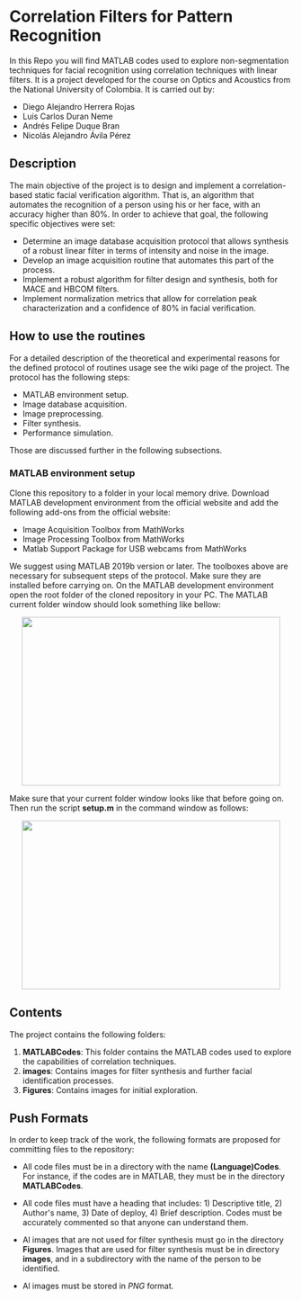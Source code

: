 # Correlation Filters for Pattern Recognition

In this Repo you will find MATLAB codes used to explore non-segmentation techniques for facial recognition using correlation techniques with linear filters. It is a project developed for the course on Optics and Acoustics from the National University of Colombia. It is carried out by:

* Diego Alejandro Herrera Rojas
* Luis Carlos Duran Neme
* Andrés Felipe Duque Bran
* Nicolás Alejandro Ávila Pérez

## Description

The main objective of the project is to design and implement a correlation-based static facial verification algorithm. That is, an algorithm that automates the recognition of a person using his or her face, with an accuracy higher than 80%. In order to achieve that goal, the following specific objectives were set:

* Determine an image database acquisition protocol that allows synthesis of a robust linear filter in terms of intensity and noise in the image.
* Develop an image acquisition routine that automates this part of the process.
* Implement a robust algorithm for filter design and synthesis, both for MACE and HBCOM filters.
* Implement normalization metrics that allow for correlation peak characterization and a confidence of 80% in facial verification.

## How to use the routines

For a detailed description of the theoretical and experimental reasons for the defined protocol of routines usage see the wiki page of the project. The protocol has the following steps:

* MATLAB environment setup.
* Image database acquisition.
* Image preprocessing.
* Filter synthesis.
* Performance simulation.

Those are discussed further in the following subsections.

### MATLAB environment setup

Clone this repository to a folder in your local memory drive. Download MATLAB development environment from the official website and add the following add-ons from the official website:

* Image Acquisition Toolbox from MathWorks
* Image Processing Toolbox from MathWorks
* Matlab Support Package for USB webcams from MathWorks

We suggest using MATLAB 2019b version or later. The toolboxes above are necessary for subsequent steps of the protocol. Make sure they are installed before carrying on. On the MATLAB development environment open the root folder of the cloned repository in your PC. The MATLAB current folder window should look something like bellow:

<p align="center">
  <img width="460" height="300" src="Results/README/demoEnvironment.png">
</p>

Make sure that your current folder window looks like that before going on. Then run the script **setup.m** in the command window as follows:

<p align="center">
  <img width="460" height="300" src="Results/README/demoSetup.gif">
</p>


## Contents

The project contains the following folders:

1) **MATLABCodes**: This folder contains the MATLAB codes used to explore the capabilities of correlation techniques.
2) **images**: Contains images for filter synthesis and further facial identification processes.
3) **Figures**: Contains images for initial exploration.

## Push Formats

In order to keep track of the work, the following formats are proposed for committing files to the repository:

* All code files must be in a directory with the name **(Language)Codes**. For instance, if the codes are in MATLAB, they must be in the directory **MATLABCodes**.

* All code files must have a heading that includes: 1) Descriptive title, 2) Author's name, 3) Date of deploy, 4) Brief description. Codes must be accurately commented so that anyone can understand them.

* Al images that are not used for filter synthesis must go in the directory **Figures**. Images that are used for filter synthesis must be in directory **images**, and in a subdirectory with the name of the person to be identified.

* Al images must be stored in *PNG* format.
